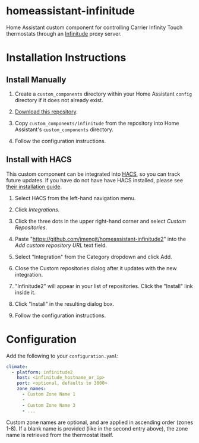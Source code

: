 # homeassistant-infinitude
Home Assistant custom component for controlling Carrier Infinity Touch thermostats through an [Infinitude](https://github.com/nebulous/infinitude) proxy server.

# Installation Instructions

## Install Manually

1. Create a `custom_components` directory within your Home Assistant `config` directory if it does not already exist.

2. [Download this repository](https://github.com/jmengit/homeassistant-infinitude2/archive/master.zip).

3. Copy `custom_components/infinitude` from the repository into Home Assistant's `custom_components` directory.

4. Follow the configuration instructions.

## Install with HACS
This custom component can be integrated into [HACS](https://github.com/hacs/integration), so you can track future updates.  If you have do not have have HACS installed, please see [their installation guide](https://hacs.xyz/docs/installation/manual).

1. Select HACS from the left-hand navigation menu.

2. Click _Integrations_.

3. Click the three dots in the upper right-hand corner and select _Custom Repositories_.

4. Paste "https://github.com/jmengit/homeassistant-infinitude2" into the _Add custom repository URL_ text field.

5. Select "Integration" from the Category dropdown and click Add.

6. Close the Custom repositories dialog after it updates with the new integration.

7. "Infinitude2" will appear in your list of repositories.  Click the "Install" link inside it.

8. Click "Install" in the resulting dialog box.

9. Follow the configuration instructions.

# Configuration
Add the following to your `configuration.yaml`:
```yaml
climate:
  - platform: infinitude2
    host: <infinitude_hostname_or_ip>
    port: <optional, defaults to 3000>
    zone_names:
      - Custom Zone Name 1
      - 
      - Custom Zone Name 3
      - ...
```
Custom zone names are optional, and are applied in ascending order (zones 1-8).  If a blank name is provided (like in the second entry above), the zone name is retrieved from the thermostat itself.
